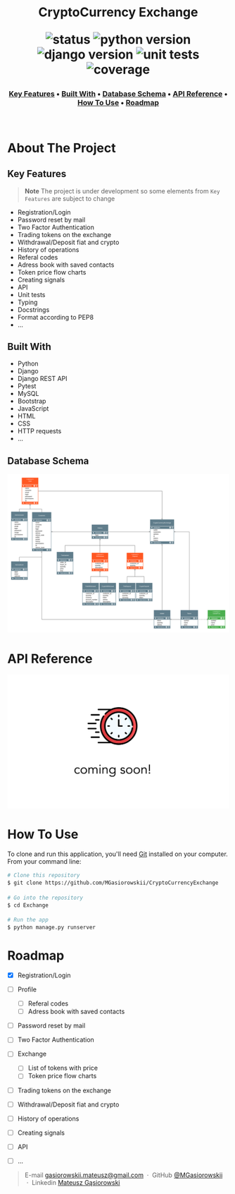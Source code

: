 
<h1 align="center">CryptoCurrency Exchange

![status][status-badge] ![python version][python-badge] ![django version][django-badge] ![unit tests][unit-tests-badge] ![coverage][coverage-badge] 
</h1> 


<h3>
<p align="center">
  <a href="#key-features">Key Features</a> •
  <a href="#built-with">Built With</a> •
  <a href="#database-schema">Database Schema</a> •
  <a href="#api-reference">API Reference</a> •
  <a href="#how-to-use">How To Use</a> •
  <a href="#roadmap">Roadmap</a>
</p> <br>
</h3>



# About The Project

## Key Features

> **Note**
> The project is under development so some elements from `Key Features` are subject to change

* Registration/Login 
* Password reset by mail
* Two Factor Authentication
* Trading tokens on the exchange
* Withdrawal/Deposit fiat and crypto
* History of operations
* Referal codes
* Adress book with saved contacts
* Token price flow charts
* Creating signals
* API
* Unit tests
* Typing
* Docstrings
* Format according to PEP8
* ...

## Built With

* Python
* Django
* Django REST API
* Pytest
* MySQL
* Bootstrap
* JavaScript
* HTML
* CSS
* HTTP requests
* ...


## Database Schema
![databse-schema](images/database_schema.svg)

# API Reference

<p align="center">
<img width="700" alt="comingsoon" src="images/cooming_soon.png">
</p>


# How To Use

To clone and run this application, you'll need [Git](https://git-scm.com) installed on your computer. From your command line:

```bash
# Clone this repository
$ git clone https://github.com/MGasiorowskii/CryptoCurrencyExchange

# Go into the repository
$ cd Exchange

# Run the app
$ python manage.py runserver
```

# Roadmap

- [x] Registration/Login 
- [ ] Profile
  - [ ] Referal codes
  - [ ] Adress book with saved contacts
- [ ] Password reset by mail
- [ ] Two Factor Authentication
- [ ] Exchange
  - [ ] List of tokens with price
  - [ ] Token price flow charts
- [ ] Trading tokens on the exchange
- [ ] Withdrawal/Deposit fiat and crypto
- [ ] History of operations
- [ ] Creating signals
- [ ] API
- [ ] ...



> E-mail [gasiorowskii.mateusz@gmail.com](mailto:gasiorowskii.mateusz@gmail.com) &nbsp;&middot;&nbsp;
> GitHub [@MGasiorowskii](https://github.com/MGasiorowskii) &nbsp;&middot;&nbsp;
> Linkedin [Mateusz Gąsiorowski](https://www.linkedin.com/in/mateusz-gąsiorowski-987273197/) &nbsp;&nbsp;


[status-badge]: https://img.shields.io/badge/status-InWork-informational
[python-badge]: https://img.shields.io/badge/python-3.9-blue
[django-badge]: https://img.shields.io/badge/django-4.1-informational
[coverage-badge]: https://img.shields.io/badge/coverage-0%25-red
[unit-tests-badge]: https://img.shields.io/badge/unit_tests-pytest-brighttgreen
